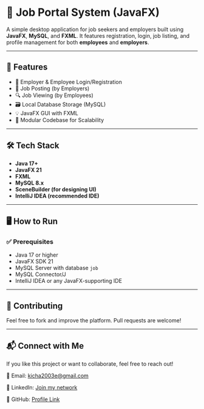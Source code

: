 # 🧰 Job Portal System (JavaFX)

A simple desktop application for job seekers and employers built using **JavaFX**, **MySQL**, and **FXML**. It features registration, login, job listing, and profile management for both **employees** and **employers**.

---

## 🚀 Features

- 🎯 Employer & Employee Login/Registration
- 📄 Job Posting (by Employers)
- 🔍 Job Viewing (by Employees)
- 🗃️ Local Database Storage (MySQL)
- 💡 JavaFX GUI with FXML
- 📁 Modular Codebase for Scalability

---

## 🛠️ Tech Stack

- **Java 17+**
- **JavaFX 21**
- **FXML**
- **MySQL 8.x**
- **SceneBuilder (for designing UI)**
- **IntelliJ IDEA (recommended IDE)**

---

## 🖥️ How to Run

### ✅ Prerequisites

- Java 17 or higher
- JavaFX SDK 21
- MySQL Server with database `job`
- MySQL Connector/J
- IntelliJ IDEA or any JavaFX-supporting IDE

---

## 🙌 Contributing
Feel free to fork and improve the platform. Pull requests are welcome!

---

## 📬 Connect with Me
If you like this project or want to collaborate, feel free to reach out!

📧 Email: kicha2003e@gmail.com

💼 LinkedIn: [Join my network](www.linkedin.com/in/kishore-thedeveloper)

🐙 GitHub: [Profile Link](https://github.com/Kishore003E)

